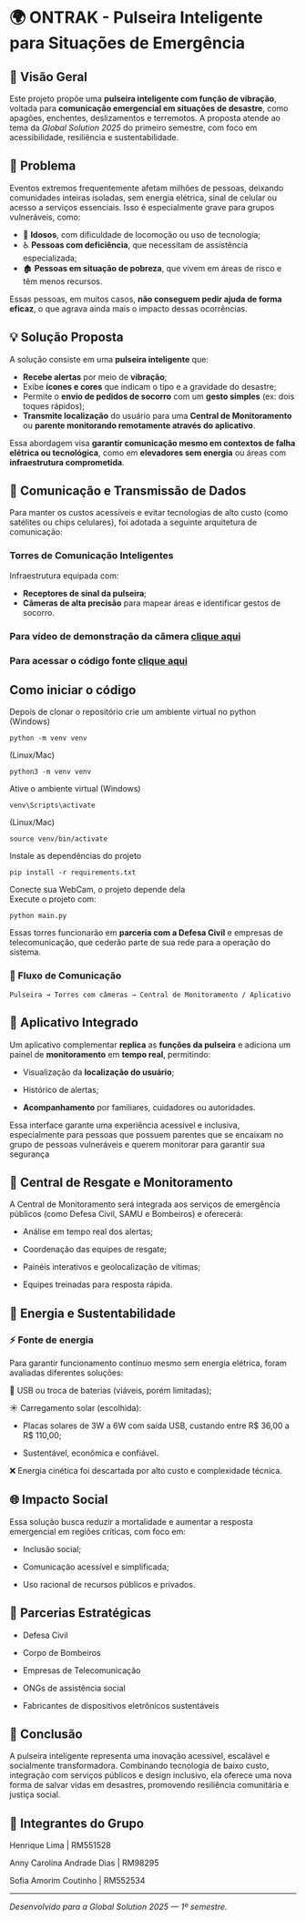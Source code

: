 # 🌍 **ONTRAK** - Pulseira Inteligente para Situações de Emergência

## 🧭 Visão Geral

Este projeto propõe uma **pulseira inteligente com função de vibração**, voltada para **comunicação emergencial em situações de desastre**, como apagões, enchentes, deslizamentos e terremotos. A proposta atende ao tema da *Global Solution 2025* do primeiro semestre, com foco em acessibilidade, resiliência e sustentabilidade.

## 🚨 Problema

Eventos extremos frequentemente afetam milhões de pessoas, deixando comunidades inteiras isoladas, sem energia elétrica, sinal de celular ou acesso a serviços essenciais. Isso é especialmente grave para grupos vulneráveis, como:

- 👵 **Idosos**, com dificuldade de locomoção ou uso de tecnologia;
- ♿ **Pessoas com deficiência**, que necessitam de assistência especializada;
- 🏚️ **Pessoas em situação de pobreza**, que vivem em áreas de risco e têm menos recursos.

Essas pessoas, em muitos casos, **não conseguem pedir ajuda de forma eficaz**, o que agrava ainda mais o impacto dessas ocorrências.

## 💡 Solução Proposta

A solução consiste em uma **pulseira inteligente** que:

- **Recebe alertas** por meio de **vibração**;
- Exibe **ícones e cores** que indicam o tipo e a gravidade do desastre;
- Permite o **envio de pedidos de socorro** com um **gesto simples** (ex: dois toques rápidos);
- **Transmite localização** do usuário para uma **Central de Monitoramento** ou **parente monitorando remotamente através do aplicativo**.

Essa abordagem visa **garantir comunicação mesmo em contextos de falha elétrica ou tecnológica**, como em **elevadores sem energia** ou áreas com **infraestrutura comprometida**.

## 📡 Comunicação e Transmissão de Dados

Para manter os custos acessíveis e evitar tecnologias de alto custo (como satélites ou chips celulares), foi adotada a seguinte arquitetura de comunicação:

###  Torres de Comunicação Inteligentes

Infraestrutura equipada com:

- **Receptores de sinal da pulseira**;
- **Câmeras de alta precisão** para mapear áreas e identificar gestos de socorro.

### **Para vídeo de demonstração da câmera [clique aqui](https://youtu.be/BPJhwVmu840)**

### **Para acessar o código fonte [clique aqui](https://github.com/HLima214/Identicar_Gestos_De_Perigo/blob/main/main.py)**

## Como iniciar o código
Depois de clonar o repositório crie um ambiente virtual no python (Windows)
```text
python -m venv venv
```
(Linux/Mac)
```text
python3 -m venv venv
```
Ative o ambiente virtual (Windows)
```text
venv\Scripts\activate
```
(Linux/Mac)
```text
source venv/bin/activate
```
Instale as dependências do projeto
```text
pip install -r requirements.txt
```
Conecte sua WebCam, o projeto depende dela  
Execute o projeto com:
```text
python main.py
```

Essas torres funcionarão em **parceria com a Defesa Civil** e empresas de telecomunicação, que cederão parte de sua rede para a operação do sistema.

### 🔄 Fluxo de Comunicação

```text
Pulseira → Torres com câmeras → Central de Monitoramento / Aplicativo
```

## 📱 Aplicativo Integrado

Um aplicativo complementar **replica** as **funções da pulseira** e adiciona um painel de **monitoramento** em **tempo real**, permitindo:

- Visualização da **localização do usuário**;

- Histórico de alertas;

- **Acompanhamento** por familiares, cuidadores ou autoridades.

Essa interface garante uma experiência acessível e inclusiva, especialmente para pessoas que possuem parentes que se encaixam no grupo de pessoas vulneráveis e querem monitorar para garantir sua segurança

## 🧭 Central de Resgate e Monitoramento
A Central de Monitoramento será integrada aos serviços de emergência públicos (como Defesa Civil, SAMU e Bombeiros) e oferecerá:

- Análise em tempo real dos alertas;

- Coordenação das equipes de resgate;

- Painéis interativos e geolocalização de vítimas;

- Equipes treinadas para resposta rápida.

## 🔋 Energia e Sustentabilidade

### ⚡ Fonte de energia
Para garantir funcionamento contínuo mesmo sem energia elétrica, foram avaliadas diferentes soluções:

🔌 USB ou troca de baterias (viáveis, porém limitadas);

☀️ Carregamento solar (escolhida):

- Placas solares de 3W a 6W com saída USB, custando entre R$ 36,00 a R$ 110,00;

- Sustentável, econômica e confiável.

❌ Energia cinética foi descartada por alto custo e complexidade técnica.

## 🌐 Impacto Social
Essa solução busca reduzir a mortalidade e aumentar a resposta emergencial em regiões críticas, com foco em:

- Inclusão social;

- Comunicação acessível e simplificada;

- Uso racional de recursos públicos e privados.

## 🤝 Parcerias Estratégicas
- Defesa Civil

- Corpo de Bombeiros

- Empresas de Telecomunicação

- ONGs de assistência social

- Fabricantes de dispositivos eletrônicos sustentáveis

## 📌 Conclusão
A pulseira inteligente representa uma inovação acessível, escalável e socialmente transformadora. Combinando tecnologia de baixo custo, integração com serviços públicos e design inclusivo, ela oferece uma nova forma de salvar vidas em desastres, promovendo resiliência comunitária e justiça social.

## 👥 Integrantes do Grupo
Henrique Lima | RM551528

Anny Carolina Andrade Dias | RM98295

Sofia Amorim Coutinho | RM552534

---

_Desenvolvido para a Global Solution 2025 — 1º semestre._
